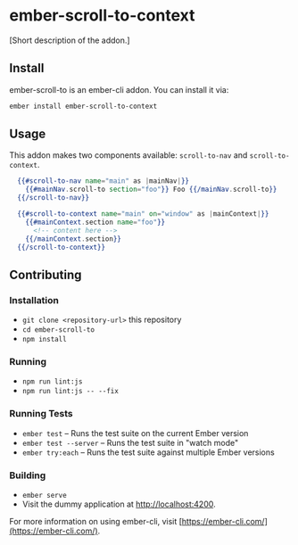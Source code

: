 # ember-scroll-to-context

[Short description of the addon.]

## Install

ember-scroll-to is an ember-cli addon. You can install it via:

```bash
ember install ember-scroll-to-context
```

## Usage

This addon makes two components available: `scroll-to-nav` and `scroll-to-context`.

```hbs
  {{#scroll-to-nav name="main" as |mainNav|}}
    {{#mainNav.scroll-to section="foo"}} Foo {{/mainNav.scroll-to}}
  {{/scroll-to-nav}}

  {{#scroll-to-context name="main" on="window" as |mainContext|}}
    {{#mainContext.section name="foo"}}
      <!-- content here -->
    {{/mainContext.section}}
  {{/scroll-to-context}}
```
 
## Contributing

### Installation

* `git clone <repository-url>` this repository
* `cd ember-scroll-to`
* `npm install`

### Running

* `npm run lint:js`
* `npm run lint:js -- --fix`

### Running Tests

* `ember test` – Runs the test suite on the current Ember version
* `ember test --server` – Runs the test suite in "watch mode"
* `ember try:each` – Runs the test suite against multiple Ember versions

### Building

* `ember serve`
* Visit the dummy application at [http://localhost:4200](http://localhost:4200).

For more information on using ember-cli, visit [https://ember-cli.com/](https://ember-cli.com/).
